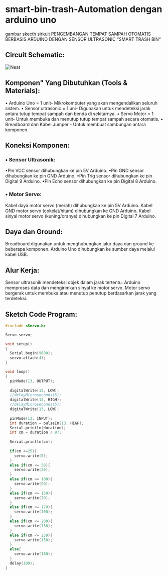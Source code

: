 
# smart-bin-trash-Automation dengan arduino uno
gambar skecth sirkuit PENGEMBANGAN TEMPAT SAMPAH OTOMATIS BERBASIS ARDUINO DENGAN SENSOR ULTRASONIC “SMART TRASH BIN“


## Circuit Schematic:

![Neat](https://github.com/user-attachments/assets/acf723ee-8832-4bd9-afd1-d13451949d71)


## Komponen" Yang Dibutuhkan (Tools & Materials):

• Arduino Uno = 1 unit- Mikrokomputer yang akan mengendalikan seluruh sistem.
• Sensor ultrasonic = 1 uni- Digunakan untuk mendeteksi jarak antara tutup tempat sampah dan benda di sekitarnya.
• Servo Motor  = 1 unit- Untuk membuka dan menutup tutup tempat sampah secara otomatis.
• Breadboard dan Kabel Jumper - Untuk membuat sambungan antara komponen.

## Koneksi Komponen:
### • Sensor Ultrasonik:

•Pin VCC sensor dihubungkan ke pin 5V Arduino.
•Pin GND sensor dihubungkan ke pin GND Arduino.
•Pin Trig sensor dihubungkan ke pin Digital 9 Arduino.
•Pin Echo sensor dihubungkan ke pin Digital 8 Arduino.

### • Motor Servo:

Kabel daya motor servo (merah) dihubungkan ke pin 5V Arduino.
Kabel GND motor servo (cokelat/hitam) dihubungkan ke GND Arduino.
Kabel sinyal motor servo (kuning/oranye) dihubungkan ke pin Digital 7 Arduino.

## Daya dan Ground:

Breadboard digunakan untuk menghubungkan jalur daya dan ground ke beberapa komponen.
Arduino Uno dihubungkan ke sumber daya melalui kabel USB.

## Alur Kerja:

Sensor ultrasonik mendeteksi objek dalam jarak tertentu.
Arduino memproses data dan mengirimkan sinyal ke motor servo.
Motor servo bergerak untuk membuka atau menutup penutup berdasarkan jarak yang terdeteksi.





## Sketch Code Program:

```cpp
#include <Servo.h>

Servo servo;

void setup()
{
  Serial.begin(9600);
  servo.attach(4);
}

void loop()
{
  pinMode(13, OUTPUT);
  
  digitalWrite(13, LOW);
  //delayMicroseconds(5);
  digitalWrite(13, HIGH);
  //delayMicroseconds(5);
  digitalWrite(13, LOW);
  
  pinMode(13, INPUT);
  int duration = pulseIn(13, HIGH);
  Serial.println(duration);
  int cm = duration / 87;
  
  Serial.println(cm);
  
  if(cm <=25){
  	servo.write(0);
  }
  else if(cm <= 50){
  	servo.write(30);
  }
  else if(cm <= 100){
  	servo.write(50);
  }
  else if(cm <= 150){
  	servo.write(70);
  }
  else if(cm <= 170){
  	servo.write(100);
  }
  else if(cm <= 200){
  	servo.write(130);
  }
  else if(cm <= 250){
  	servo.write(150);
  }
  else{
  	servo.write(180);
  }
  delay(100);
}
```
